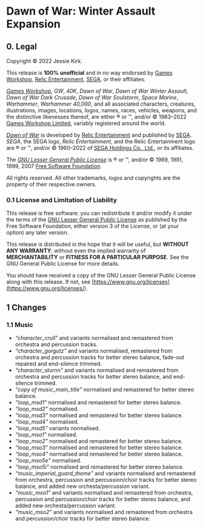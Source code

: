 # Dawn of War: Winter Assault Expansion

## 0. Legal
Copyright © 2022 Jessie Kirk.

This release is __100% unofficial__ and in no way endorsed by [Games Workshop](<https://www.games-workshop.com/>), [Relic Entertainment](<https://www.relic.com/>), [SEGA](<https://www.sega.com/>), or their affiliates.

_[Games Workshop](<https://www.games-workshop.com/>)_, _GW_, _40K_, _Dawn of War_, _Dawn of War Winter Assault_, _Dawn of War Dark Crusade_, _Dawn of War Soulstorm_, _Space Marine_, _Warhammer_, _Warhammer 40,000_, and all associated characters, creatures, illustrations, images, locations, logos, names, races, vehicles, weapons, and the distinctive likenesses thereof, are either ® or ™, and/or © 1983–2022 [Games Workshop Limited](<https://www.games-workshop.com/>), variably registered around the world.

_[Dawn of War](<https://www.dawnofwar.com/>)_ is developed by [Relic Entertainment](<https://www.relic.com/>) and published by [SEGA](<https://www.sega.com/>). _SEGA_, the SEGA logo, _Relic Entertainment_, and the Relic Entertainment logo are ® or ™, and/or © 1960–2022 of [SEGA Holdings Co., Ltd.](<https://www.sega.com/>), or its affiliates.

The _[GNU Lesser General Public License](<https://www.gnu.org/licenses/lgpl-3.0>)_ is ® or ™, and/or © 1989, 1991, 1999, 2007 [Free Software Foundation](<https://www.fsf.org/>).

All rights reserved. All other trademarks, logos and copyrights are the property of their respective owners.

### 0.1 License and Limitation of Liability

This release is free software: you can redistribute it and/or modify it under the terms of the [GNU Lesser General Public License](<https://www.gnu.org/licenses/lgpl-3.0>) as published by the Free Software Foundation, either version 3 of the License, or (at your option) any later version.

This release is distributed in the hope that it will be useful, but __WITHOUT ANY WARRANTY__; without even the implied warranty of __MERCHANTABILITY__ or __FITNESS FOR A PARTICULAR PURPOSE__. See the GNU General Public License for more details.

You should have received a copy of the GNU Lesser General Public License along with this release. If not, see [https://www.gnu.org/licenses](<https://www.gnu.org/licenses/>).

## 1 Changes

### 1.1 Music

* _“character_crull”_ and variants normalised and remastered from orchestra and percussion tracks.
* _“character_gorgutz”_ and variants normalised, remastered from orchestra and percussion tracks for better stereo balance, fade-out repaired and end-silence trimmed.
* _“character_sturnn”_ and variants normalised and remastered from orchestra and percussion tracks for better stereo balance, and end-silence trimmed.
* _“copy of music_main_title”_ normalised and remastered for better stereo balance.
* _“loop_msd1”_ normalised and remastered for better stereo balance.
* _“loop_msd2”_ normalised.
* _“loop_msd3”_ normalised and remastered for better stereo balance.
* _“loop_msd4”_ normalised.
* _“loop_msd5”_ variants normalised.
* _“loop_mso1”_ normalised.
* _“loop_mso2”_ normalised and remastered for better stereo balance.
* _“loop_mso3”_ normalised and remastered for better stereo balance.
* _“loop_mso4”_ normalised and remastered for better stereo balance.
* _“loop_mso5e”_ normalised.
* _“loop_mso5i”_ normalised and remastered for better stereo balance.
* _“music_imperial_guard_theme”_ and variants normalised and remastered from orchestra, percussion and percussion/choir tracks for better stereo balance, and added new orchesta/percussion variant.
* _“music_mso1”_ and variants normalised and remastered from orchestra, percussion and percussion/choir tracks for better stereo balance, and added new orchesta/percussion variant.
* _“music_mso2”_ and variants normalised and remastered from orchestra and percussion/choir tracks for better stereo balance.
